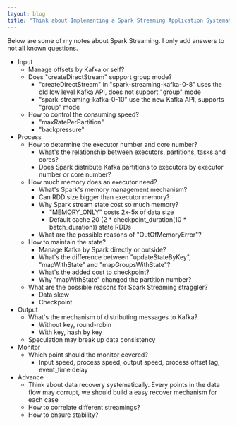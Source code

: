 ```yaml
---
layout: blog
title: "Think about Implementing a Spark Streaming Application Systematically"
---
```


Below are some of my notes about Spark Streaming. I only add answers to not all known questions.

- Input
    - Manage offsets by Kafka or self?
    - Does "createDirectStream" support group mode?
        - "createDirectStream" in "spark-streaming-kafka-0-8" uses the old low level Kafka API, does not support "group" mode
        - "spark-streaming-kafka-0-10" use the new Kafka API, supports "group" mode
    - How to control the consuming speed?
        - "maxRatePerPartition"
        - "backpressure"
- Process
    - How to determine the executor number and core number?
        - What's the relationship between executors, partitions, tasks and cores?
        - Does Spark distribute Kafka partitions to executors by executor number or core number?
    - How much memory does an executor need?
        - What's Spark's memory management mechanism?
        - Can RDD size bigger than executor memory?
        - Why Spark stream state cost so much memory?
            - "MEMORY_ONLY" costs 2x-5x of data size
            - Default cache 20 (2 * checkpoint_duration(10 * batch_duration)) state RDDs
        - What are the possible reasons of "OutOfMemoryError"?
    - How to maintain the state?
        - Manage Kafka by Spark directly or outside?
        - What's the difference between "updateStateByKey", "mapWithState" and "mapGroupsWithState"?
        - What's the added cost to checkpoint?
        - Why "mapWithState" changed the partition number?
    - What are the possible reasons for Spark Streaming straggler?
        - Data skew
        - Checkpoint
- Output
    - What's the mechanism of distributing messages to Kafka?
        - Without key, round-robin
        - With key, hash by key
    - Speculation may break up data consistency
- Monitor
    - Which point should the monitor covered?
        - Input speed, process speed, output speed, process offset lag, event_time delay
- Advance
    - Think about data recovery systematically. Every points in the data flow may corrupt, we should build a easy recover mechanism for each case
    - How to correlate different streamings?
    - How to ensure stability?
